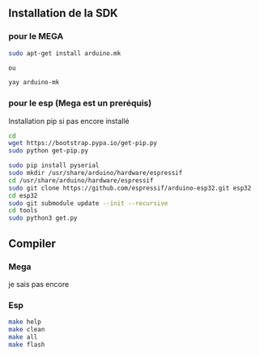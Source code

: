 ## Installation de la SDK
### pour le MEGA
```Bash
sudo apt-get install arduino.mk

ou 

yay arduino-mk
```
### pour le esp (Mega est un preréquis)
Installation pip si pas encore installé
```Bash
cd
wget https://bootstrap.pypa.io/get-pip.py
sudo python get-pip.py
```

```Bash
sudo pip install pyserial
sudo mkdir /usr/share/arduino/hardware/espressif
cd /usr/share/arduino/hardware/espressif
sudo git clone https://github.com/espressif/arduino-esp32.git esp32
cd esp32
sudo git submodule update --init --recursive
cd tools
sudo python3 get.py
```

## Compiler
### Mega
je sais pas encore
### Esp
```Bash
make help
make clean
make all
make flash
```